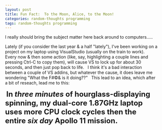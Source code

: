 ```yaml
---
layout: post
title: Fun Fact:  To the Moon, Alice, to the Moon!
categories: random-thoughts programming
tags: random-thoughts programming
---
```



<p>I really should bring the subject matter here back around to computers.....</p>
<p>Lately (if you consider the last year &amp; a half "lately"), I've been working on a project on my laptop using VisualStudio (usually on the train to work).  Every now &amp; then some action (like, say, highlighting a couple lines and pressing Ctrl-C to copy them), will cause VS to lock up for about 30 seconds, and then just pop back to life.   I think it's a bad interaction between a couple of VS addins, but whatever the cause, it does leave me wondering "What the F#©&amp; is it doing??"   This lead to an idea, which after a bit of reseach, lead me to this:</p>
<p> <font size="+2"><b>In <i>three minutes </i>of hourglass-displaying spinning, my dual-core 1.87GHz laptop uses more CPU clock cycles then the entire <i>six day </i>Apollo 11 mission. </b></font><br /></p>